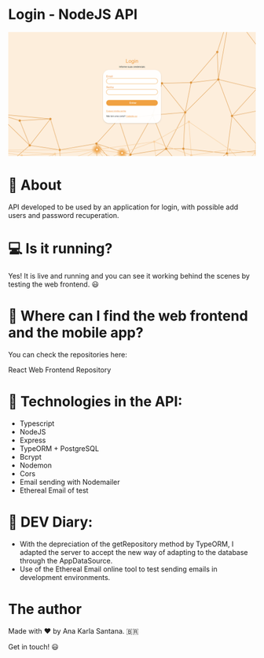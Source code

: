 # Login - NodeJS API

![Alt text](image.png)

# 📔 About
API developed to be used by an application for login, with possible add users and password recuperation.

# 💻 Is it running?
Yes! It is live and running and you can see it working behind the scenes by testing the web frontend. 😃

# 👀 Where can I find the web frontend and the mobile app?
You can check the repositories here:

React Web Frontend Repository

# 🚀 Technologies in the API:
- Typescript
- NodeJS
- Express
- TypeORM + PostgreSQL
- Bcrypt
- Nodemon
- Cors
- Email sending with Nodemailer
- Ethereal Email of test

# 📖 DEV Diary:
- With the depreciation of the getRepository method by TypeORM, I adapted the server to accept the new way of adapting to the database through the AppDataSource.
- Use of the Ethereal Email online tool to test sending emails in development environments.

# The author
Made with ❤️ by Ana Karla Santana. 🇧🇷

Get in touch! 😃

 
